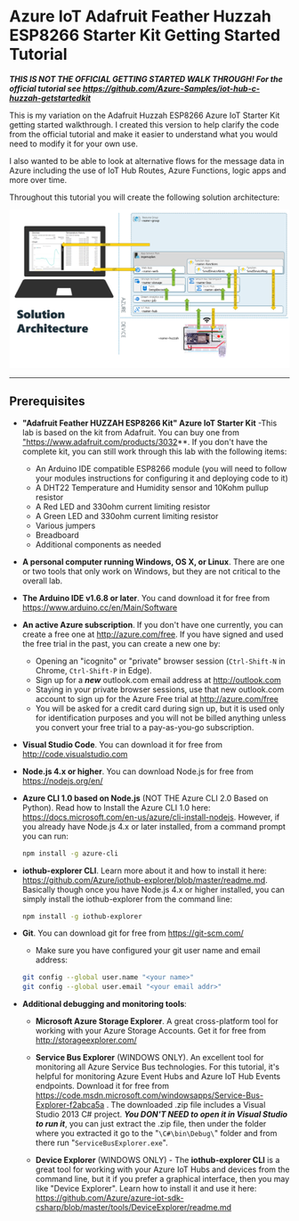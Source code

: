 # Azure IoT Adafruit Feather Huzzah ESP8266 Starter Kit Getting Started Tutorial

***THIS IS NOT THE OFFICIAL GETTING STARTED WALK THROUGH!  For the official tutorial see <a target="_blank" href="https://github.com/Azure-Samples/iot-hub-c-huzzah-getstartedkit">https://github.com/Azure-Samples/iot-hub-c-huzzah-getstartedkit</a>***

This is my variation on the Adafruit Huzzah ESP8266 Azure IoT Starter Kit getting started walkthrough.  I created this version to help clarify the code from the official tutorial and make it easier to understand what you would need to modify it for your own use.

I also wanted to be able to look at alternative flows for the message data in Azure including the use of IoT Hub Routes, Azure Functions, logic apps and more over time.

Throughout this tutorial you will create the following solution architecture:

![Solution Architecture](./Images/SolutionArchitecture.png)

---

<a name="prereqs"></a>

## Prerequisites

- **"Adafruit Feather HUZZAH ESP8266 Kit" Azure IoT Starter Kit** -This lab is based on the kit from Adafruit.  You can buy one from  <a target="_blank" href="https://www.adafruit.com/products/3032">"https://www.adafruit.com/products/3032</a>**.  If you don't have the complete kit, you can still work through this lab with the following items:
    - An Arduino IDE compatible ESP8266 module (you will need to follow your modules instructions for configuring it and deploying code to it)
    - A DHT22 Temperature and Humidity sensor and 10Kohm pullup resistor
    - A Red LED and 330ohm current limiting resistor
    - A Green LED and 330ohm current limiting resistor
    - Various jumpers
    - Breadboard
    - Additional components as needed

- **A personal computer running Windows, OS X, or Linux**. There are one or two tools that only work on Windows, but they are not critical to the overall lab.

- **The Arduino IDE v1.6.8 or later**.  You cand download it for free from <a target="_blank" href="https://www.arduino.cc/en/Main/Software">https://www.arduino.cc/en/Main/Software</a>

- **An active Azure subscription**.  If you don't have one currently, you can create a free one at <a target="_blank" href="http://azure.com/free">http://azure.com/free</a>.  If you have signed and used the free trial in the past, you can create a new one by:

    - Opening an "icognito" or "private" browser session (`Ctrl-Shift-N` in Chrome, `Ctrl-Shift-P` in Edge).
    - Sign up for a ***new*** outlook.com email address at <a target="_blank" href="http://outlook.com">http://outlook.com</a>
    - Staying in your private browser sessions, use that new outlook.com account to sign up for the Azure Free trial at <a target="_blank" href="">http://azure.com/free</a>
    - You will be asked for a credit card during sign up, but it is used only for identification purposes and you will not be billed anything unless you convert your free trial to a pay-as-you-go subscription.

- **Visual Studio Code**.  You can download it for free from <a target="_blank" href="http://code.visualstudio.com">http://code.visualstudio.com</a>

- **Node.js 4.x or higher**.  You can download Node.js for free from <a target="_blank" href="https://nodejs.org/en/">https://nodejs.org/en/</a>

- **Azure CLI 1.0 based on Node.js** (NOT THE Azure CLI 2.0 Based on Python).  Read how to Install the Azure CLI 1.0 here: <a target="_blank" href="https://docs.microsoft.com/en-us/azure/cli-install-nodejs">https://docs.microsoft.com/en-us/azure/cli-install-nodejs</a>.  However, if you already have Node.js 4.x or later installed, from a command prompt you can run:

    ```bash
    npm install -g azure-cli
    ```

- **iothub-explorer CLI**. Learn more about it and how to install it here: <a target="_blank" href="https://github.com/Azure/iothub-explorer/blob/master/readme.md">https://github.com/Azure/iothub-explorer/blob/master/readme.md</a>.  Basically though once you have Node.js 4.x or higher installed, you can simply install the iothub-explorer from the command line:

    ```bash
    npm install -g iothub-explorer
    ```
- **Git**.  You can download git for free from <a target="_blank" href="https://git-scm.com/">https://git-scm.com/</a>
    
    - Make sure you have configured your git user name and email address:

    ```bash
    git config --global user.name "<your name>"
    git config --global user.email "<your email addr>"
    ```

- **Additional debugging and monitoring tools**:

    - **Microsoft Azure Storage Explorer**.  A great cross-platform tool for working with your Azure Storage Accounts.  Get it for free from <a target="_blank" href="http://storageexplorer.com/">http://storageexplorer.com/</a>

    - **Service Bus Explorer** (WINDOWS ONLY).  An excellent tool for monitoring all Azure Service Bus technologies.  For this tutorial, it's helpful for monitoring Azure Event Hubs and Azure IoT Hub Events endpoints.  Download it for free from <a target="_blank" href="https://code.msdn.microsoft.com/windowsapps/Service-Bus-Explorer-f2abca5a">https://code.msdn.microsoft.com/windowsapps/Service-Bus-Explorer-f2abca5a</a> . The downloaded .zip file includes a Visual Studio 2013 C# project.  ***You DON'T NEED to open it in Visual Studio to run it***, you can just extract the .zip file, then under the folder where you extracted it go to the "`\C#\bin\Debug\`" folder and from there run "`ServiceBusExplorer.exe`".

    - **Device Explorer** (WINDOWS ONLY) - The **iothub-explorer CLI** is a great tool for working with your Azure IoT Hubs and devices from the command line, but it if you prefer a graphical interface, then you may like "Device Explorer".  Learn how to install it and use it here: <a target="_blank" href="https://github.com/Azure/azure-iot-sdk-csharp/blob/master/tools/DeviceExplorer/readme.md">https://github.com/Azure/azure-iot-sdk-csharp/blob/master/tools/DeviceExplorer/readme.md</a>





